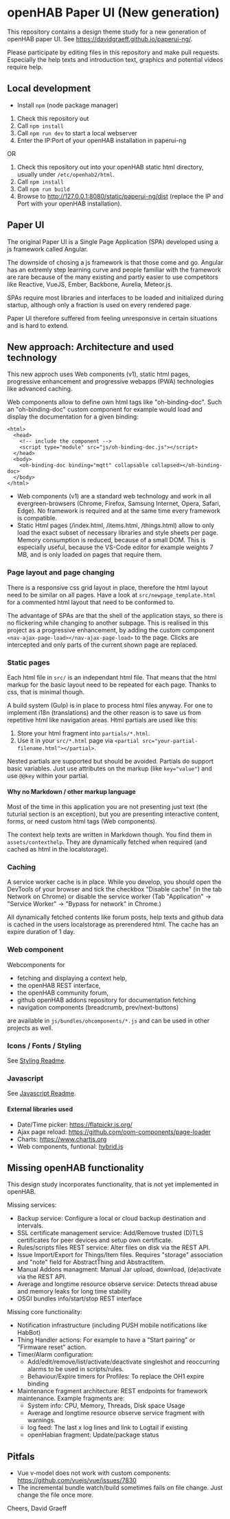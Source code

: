 # openHAB Paper UI (New generation)

This repository contains a design theme study for a new generation of openHAB paper UI.
See https://davidgraeff.github.io/paperui-ng/.

Please participate by editing files in this repository and make pull requests.
Especially the help texts and introduction text, graphics and potential videos require help.

## Local development

* Install `npm` (node package manager)

1. Check this repository out
2. Call `npm install`
3. Call `npm run dev` to start a local webserver
4. Enter the IP:Port of your openHAB installation in paperui-ng

OR

1. Check this repository out into your openHAB static html directory, usually under `/etc/openhab2/html`.
2. Call `npm install`
3. Call `npm run build`
4. Browse to http://127.0.0.1:8080/static/paperui-ng/dist (replace the IP and Port with your openHAB installation).

## Paper UI

The original Paper UI is a Single Page Application (SPA) developed using a js framework called Angular.

The downside of chosing a js framework is that those come and go. Angular has an extremly step learning
curve and people familiar with the framework are rare because of the many existing and partly easier to
use competitors like Reactive, VueJS, Ember, Backbone, Aurelia, Meteor.js.

SPAs require most libraries and interfaces to be loaded and initialized during startup,
although only a fraction is used on every rendered page.

Paper UI therefore suffered from feeling unresponsive in certain situations and is hard to extend.

## New approach: Architecture and used technology

This new approch uses Web components (v1), static html pages, progressive enhancement
and progressive webapps (PWA) technologies like advanced caching.

Web components allow to define own html tags like "oh-binding-doc".
Such an "oh-binding-doc" custom component for example would load and display the documentation for a given binding:
```
<html>
  <head>
    <!-- include the component -->
    <script type="module" src="js/oh-binding-doc.js"></script>
  </head>
  <body>
    <oh-binding-doc binding="mqtt" collapsable collapsed></oh-binding-doc>
  </body>
</html>
```

* Web components (v1) are a standard web technology and work in
  all evergreen-browsers (Chrome, Firefox, Samsung Internet, Opera, Safari, Edge).
  No framework is required and at the same time every framework is compatible.
* Static Html pages (/index.html, /items.html, /things.html) allow to only load the
  exact subset of necessary libraries and style sheets per page.
  Memory consumption is reduced, because of a small DOM. This is especially
  useful, because the VS-Code editor for example weights 7 MB, and is only loaded
  on pages that require them.

### Page layout and page changing

There is a responsive css grid layout in place, therefore the html layout need to
be similar on all pages. Have a look at `src/newpage_template.html` for a commented
html layout that need to be conformed to.

The advantage of SPAs are that the shell of the application stays, so there is no
flickering while changing to another subpage.
This is realised in this project as a progressive enhancement, by adding
the custom component `<nav-ajax-page-load></nav-ajax-page-load>` to the page.
Clicks are intercepted and only parts of the current shown page are replaced.

### Static pages 

Each html file in `src/` is an independant html file. That means that
the html markup for the basic layout need to be repeated
for each page. Thanks to css, that is minimal though.

A build system (Gulp) is in place to process html files anyway. For one to implement i18n
(translations) and the other reason is to save us from repetitive html like navigation areas.
Html partials are used like this:

1. Store your html fragment into `partials/*.html`.
2. Use it in your `src/*.html` page via `<partial src="your-partial-filename.html"></partial>`.

Nested partials are supported but should be avoided.
Partials do support basic variables. Just use attributes on the markup (like `key="value"`)
and use `@@key` within your partial.

#### Why no Markdown / other markup language

Most of the time in this application you are not presenting just text
(the tuturial section is an exception), but you are presenting interactive content, forms,
or need custom html tags (Web components).

The context help texts are written in Markdown though. You find them in `assets/contexthelp`.
They are dynamically fetched when required (and cached as html in the localstorage).

### Caching

A service worker cache is in place. While you develop, you should open the DevTools of your
browser and tick the checkbox "Disable cache" (in the tab Network on Chrome) or disable the
service worker (Tab "Application" -> "Service Worker" -> "Bypass for network" in Chrome.)

All dynamically fetched contents like forum posts, help texts and github data is cached
in the users localstorage as prerendered html. The cache has an expire duration of 1 day.

### Web component

Webcomponents for

* fetching and displaying a context help,
* the openHAB REST interface,
* the openHAB community forum,
* github openHAB addons repository for documentation fetching
* navigation components (breadcrumb, prev/next-buttons)

are available in `js/bundles/ohcomponents/*.js` and can be used in other projects as well.

### Icons / Fonts / Styling

See [Styling Readme](scss/readme.md).

### Javascript

See [Javascript Readme](js/readme.md).

#### External libraries used

* Date/Time picker: https://flatpickr.js.org/
* Ajax page reload: https://github.com/oom-components/page-loader
* Charts: https://www.chartjs.org
* Web components, funtional: [hybrid.js](https://github.com/hybridsjs/hybrids)

## Missing openHAB functionality

This design study incorporates functionality, that is not yet implemented in openHAB.

Missing services:

* Backup service: Configure a local or cloud backup destination and intervals.
* SSL certificate management service: Add/Remove trusted (D)TLS certificates for peer devices and setup own certificate.
* Rules/scripts files REST service: Alter files on disk via the REST API.
* Issue Import/Export for Things/Item files. Requires "storage" association and "note" field for AbstractThing and AbstractItem.
* Manual Addons managment: Manual Jar upload, download, (de)activate via the REST API.
* Average and longtime resource observe service:
  Detects thread abuse and memory leaks for long time stability
* OSGI bundles info/start/stop REST interface

Missing core functionality:

* Notification infrastructure (including PUSH mobile notifications like HabBot)
* Thing Handler actions: For example to have a "Start pairing" or "Firmware reset" action.
* Timer/Alarm configuration:
  - Add/edit/remove/list/activate/deactivate singleshot and reoccurring alarms to be used in scripts/rules.
  - Behaviour/Expire timers for Profiles: To replace the OH1 expire binding
* Maintenance fragment architecture: REST endpoints for framework maintenance. Example fragments are:
  - System info: CPU, Memory, Threads, Disk space Usage
  - Average and longtime resource observe service fragment with warnings.
  - log feed: The last x log lines and link to Logtail if existing
  - openHabian fragment: Update/package status

## Pitfals

* Vue v-model does not work with custom components: https://github.com/vuejs/vue/issues/7830
* The incremental bundle watch/build sometimes fails on file change. Just change the file once more.

Cheers,
David Graeff
